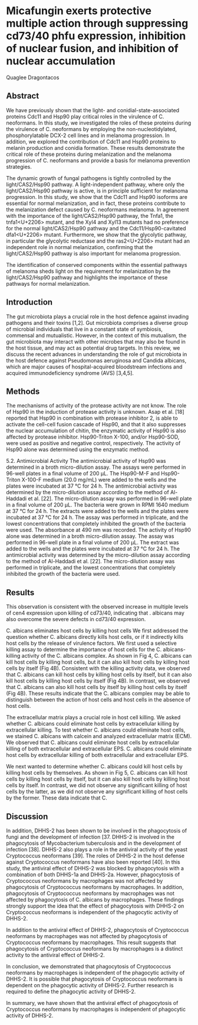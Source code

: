 # Micafungin exerts protective multiple action through suppressing cd73/40 phfu expression, inhibition of nuclear fusion, and inhibition of nuclear accumulation
Quaglee Dragontacos


## Abstract
We have previously shown that the light- and conidial-state-associated proteins Cdc11 and Hsp90 play critical roles in the virulence of C. neoformans. In this study, we investigated the roles of these proteins during the virulence of C. neoformans by employing the non-nucleotidylated, phosphorylatable DCX-2 cell lines and in melanoma progression. In addition, we explored the contribution of Cdc11 and Hsp90 proteins to melanin production and conidia formation. These results demonstrate the critical role of these proteins during melanization and the melanoma progression of C. neoformans and provide a basis for melanoma prevention strategies.

The dynamic growth of fungal pathogens is tightly controlled by the light/CAS2/Hsp90 pathway. A light-independent pathway, where only the light/CAS2/Hsp90 pathway is active, is in principle sufficient for melanoma progression. In this study, we show that the Cdc11 and Hsp90 isoforms are essential for normal melanization, and in fact, these proteins contribute to the melanization defect caused by C. neoformans melanoma. In agreement with the importance of the light/CAS2/Hsp90 pathway, the Tnfa1, the tnfa1<U+2206> mutant, and the Xyl4 and Xyl13 mutants had no preference for the normal light/CAS2/Hsp90 pathway and the Cdc11/Hsp90-cavitated dfa1<U+2206> mutant. Furthermore, we show that the glycolytic pathway, in particular the glycolytic reductase and the ras2<U+2206> mutant had an independent role in normal melanization, confirming that the light/CAS2/Hsp90 pathway is also important for melanoma progression.

The identification of conserved components within the essential pathways of melanoma sheds light on the requirement for melanization by the light/CAS2/Hsp90 pathway and highlights the importance of these pathways for normal melanization.


## Introduction
The gut microbiota plays a crucial role in the host defence against invading pathogens and their toxins [1,2]. Gut microbiota comprises a diverse group of microbial individuals that live in a constant state of symbiosis, commensal and mutualistic. However, in the context of this mutualism, the gut microbiota may interact with other microbes that may also be found in the host tissue, and may act as potential drug targets. In this review, we discuss the recent advances in understanding the role of gut microbiota in the host defence against Pseudomonas aeruginosa and Candida albicans, which are major causes of hospital-acquired bloodstream infections and acquired immunodeficiency syndrome (AVS) [3,4,5].


## Methods

The mechanisms of activity of the protease activity are not know. The role of Hsp90 in the induction of protease activity is unknown. Asap et al. [18] reported that Hsp90 in combination with protease inhibitor 2, is able to activate the cell-cell fusion cascade of Hsp90, and that it also suppresses the nuclear accumulation of chitin, the enzymatic activity of Hsp90 is also affected by protease inhibitor. Hsp90-Triton X-100, and/or Hsp90-SOD, were used as positive and negative control, respectively. The activity of Hsp90 alone was determined using the enzymatic method.

5.2. Antimicrobial Activity
The antimicrobial activity of Hsp90 was determined in a broth micro-dilution assay. The assays were performed in 96-well plates in a final volume of 200 µL. The Hsp90-M-F and Hsp90-Triton X-100-F medium (20.0 mg/mL) were added to the wells and the plates were incubated at 37 °C for 24 h. The antimicrobial activity was determined by the micro-dilution assay according to the method of Al-Haddadi et al. [22]. The micro-dilution assay was performed in 96-well plate in a final volume of 200 µL. The bacteria were grown in RPMI 1640 medium at 37 °C for 24 h. The extracts were added to the wells and the plates were incubated at 37 °C for 24 h. The assay was performed in triplicate, and the lowest concentrations that completely inhibited the growth of the bacteria were used. The absorbance at 490 nm was recorded. The activity of Hsp90 alone was determined in a broth micro-dilution assay. The assay was performed in 96-well plate in a final volume of 200 µL. The extract was added to the wells and the plates were incubated at 37 °C for 24 h. The antimicrobial activity was determined by the micro-dilution assay according to the method of Al-Haddadi et al. [22]. The micro-dilution assay was performed in triplicate, and the lowest concentrations that completely inhibited the growth of the bacteria were used.


## Results
This observation is consistent with the observed increase in multiple levels of cen4 expression upon killing of cd73/40, indicating that . albicans may also overcome the severe defects in cd73/40 expression.

C. albicans eliminates host cells by killing host cells
We first addressed the question whether C. albicans directly kills host cells, or if it indirectly kills host cells by the release of virulence factors. We first used a selective killing assay to determine the importance of host cells for the C. albicans-killing activity of the C. albicans complex. As shown in Fig 4, C. albicans can kill host cells by killing host cells, but it can also kill host cells by killing host cells by itself (Fig 4B). Consistent with the killing activity data, we observed that C. albicans can kill host cells by killing host cells by itself, but it can also kill host cells by killing host cells by itself (Fig 4B). In contrast, we observed that C. albicans can also kill host cells by itself by killing host cells by itself (Fig 4B). These results indicate that the C. albicans complex may be able to distinguish between the action of host cells and host cells in the absence of host cells.

The extracellular matrix plays a crucial role in host cell killing. We asked whether C. albicans could eliminate host cells by extracellular killing by extracellular killing. To test whether C. albicans could eliminate host cells, we stained C. albicans with calcein and analyzed extracellular matrix (ECM). We observed that C. albicans could eliminate host cells by extracellular killing of both extracellular and extracellular EPS. C. albicans could eliminate host cells by extracellular killing of both extracellular and extracellular EPS.

We next wanted to determine whether C. albicans could kill host cells by killing host cells by themselves. As shown in Fig 5, C. albicans can kill host cells by killing host cells by itself, but it can also kill host cells by killing host cells by itself. In contrast, we did not observe any significant killing of host cells by the latter, as we did not observe any significant killing of host cells by the former. These data indicate that C.


## Discussion
In addition, DHHS-2 has been shown to be involved in the phagocytosis of fungi and the development of infection [37. DHHS-2 is involved in the phagocytosis of Mycobacterium tuberculosis and in the development of infection [38]. DHHS-2 also plays a role in the antiviral activity of the yeast Cryptococcus neoformans [39]. The roles of DHHS-2 in the host defense against Cryptococcus neoformans have also been reported [40]. In this study, the antiviral effect of DHHS-2 was blocked by phagocytosis with a combination of both DHHS-1a and DHHS-2a. However, phagocytosis of Cryptococcus neoformans by macrophages was not affected by phagocytosis of Cryptococcus neoformans by macrophages. In addition, phagocytosis of Cryptococcus neoformans by macrophages was not affected by phagocytosis of C. albicans by macrophages. These findings strongly support the idea that the effect of phagocytosis with DHHS-2 on Cryptococcus neoformans is independent of the phagocytic activity of DHHS-2.

In addition to the antiviral effect of DHHS-2, phagocytosis of Cryptococcus neoformans by macrophages was not affected by phagocytosis of Cryptococcus neoformans by macrophages. This result suggests that phagocytosis of Cryptococcus neoformans by macrophages is a distinct activity to the antiviral effect of DHHS-2.

In conclusion, we demonstrated that phagocytosis of Cryptococcus neoformans by macrophages is independent of the phagocytic activity of DHHS-2. It is possible that phagocytosis of Cryptococcus neoformans is dependent on the phagocytic activity of DHHS-2. Further research is required to define the phagocytic activity of DHHS-2.

In summary, we have shown that the antiviral effect of phagocytosis of Cryptococcus neoformans by macrophages is independent of phagocytic activity of DHHS-2.
